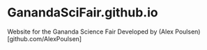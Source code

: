 # GanandaSciFair.github.io

Website for the Gananda Science Fair
Developed by (Alex Poulsen)[github.com/AlexPoulsen]

